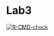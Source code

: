 # Lab3
<!-- badges: start -->
[![R-CMD-check](https://github.com/Leonnorblad/Lab3/actions/workflows/R-CMD-check.yaml/badge.svg)](https://github.com/Leonnorblad/Lab3/actions/workflows/R-CMD-check.yaml)
<!-- badges: end -->

